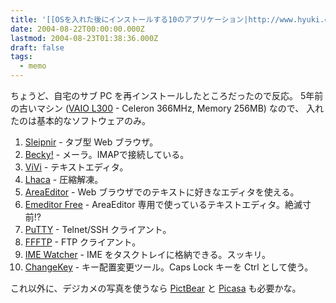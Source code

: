 ```yaml
---
title: '[[OSを入れた後にインストールする10のアプリケーション|http://www.hyuki.com/tf/20040817085530.html]]'
date: 2004-08-22T00:00:00.000Z
lastmod: 2004-08-23T01:38:36.000Z
draft: false
tags:
  - memo
---
```


ちょうど、自宅のサブ PC を再インストールしたところだったので反応。 5年前の古いマシン ([VAIO L300](http://www.sony.jp/ProductsPark/Consumer/PCOM/PCV-L500/) - Celeron 366MHz, Memory 256MB) なので、 入れたのは基本的なソフトウェアのみ。

1. [Sleipnir](http://sleipnir.pos.to/software/sleipnir/) - タブ型 Web ブラウザ。
2. [Becky!](http://www.rimarts.co.jp/becky-j.htm) - メーラ。IMAPで接続している。
3. [ViVi](http://vivi.dyndns.org/) - テキストエディタ。
4. [Lhaca](http://park8.wakwak.com/~app/Lhaca/) - 圧縮解凍。
5. [AreaEditor](http://www.iburiworks.com/jp/products/areaeditor/features.html) - Web ブラウザでのテキストに好きなエディタを使える。
6. [Emeditor Free](http://cooltool.jp/text.html#EmEditor) - AreaEditor 専用で使っているテキストエディタ。絶滅寸前!?
7. [PuTTY](http://yebisuya.dip.jp/Software/PuTTY/) - Telnet/SSH クライアント。
8. [FFFTP](http://www2.biglobe.ne.jp/~sota/ffftp.html) - FTP クライアント。
9. [IME Watcher](http://homepage3.nifty.com/takubon_world/software/IMEWatcher/) - IME をタスクトレイに格納できる。スッキリ。
10. [ChangeKey](http://www.forest.impress.co.jp/lib/sys/hardcust/keyboard/changekey.html) - キー配置変更ツール。Caps Lock キーを Ctrl として使う。

これ以外に、デジカメの写真を使うなら [PictBear](http://sleipnir.pos.to/software/pictbear/) と [Picasa](http://www.picasa.com/picasa/) も必要かな。
